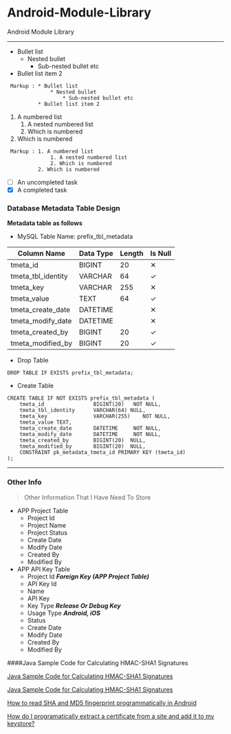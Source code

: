 # Android-Module-Library
Android Module Library

- - - -

* Bullet list
    * Nested bullet
        * Sub-nested bullet etc
* Bullet list item 2

~~~
 Markup : * Bullet list
              * Nested bullet
                  * Sub-nested bullet etc
          * Bullet list item 2
~~~

1. A numbered list
    1. A nested numbered list
    2. Which is numbered
2. Which is numbered

~~~
 Markup : 1. A numbered list
              1. A nested numbered list
              2. Which is numbered
          2. Which is numbered
~~~

- [ ] An uncompleted task
- [x] A completed task

### Database Metadata Table Design
**Metadata table as follows**

* MySQL Table Name: prefix_tbl_metadata

| Column Name | Data Type | Length | Is Null |
| ------ | ------ | ------ | ------ |
| tmeta_id | BIGINT | 20 | ✕ |
| tmeta_tbl_identity | VARCHAR | 64 | ✓ |
| tmeta_key | VARCHAR | 255 | ✕ |
| tmeta_value | TEXT | 64 | ✓ |
| tmeta_create_date | DATETIME |  | ✕ |
| tmeta_modify_date | DATETIME |  | ✕ |
| tmeta_created_by | BIGINT | 20 | ✓ |
| tmeta_modified_by | BIGINT | 20 | ✓ |


* Drop Table

```drop_metadata_table
DROP TABLE IF EXISTS prefix_tbl_metadata;
```

* Create Table

```create_metadata_table
CREATE TABLE IF NOT EXISTS prefix_tbl_metadata (
    tmeta_id                BIGINT(20)   NOT NULL,
    tmeta_tbl_identity      VARCHAR(64) NULL,
    tmeta_key               VARCHAR(255)    NOT NULL,
    tmeta_value TEXT,
    tmeta_create_date       DATETIME     NOT NULL,
    tmeta_modify_date       DATETIME     NOT NULL,
    tmeta_created_by        BIGINT(20)  NULL,
    tmeta_modified_by       BIGINT(20)  NULL,
    CONSTRAINT pk_metadata_tmeta_id PRIMARY KEY (tmeta_id)
);
```

- - - -

### Other Info

> Other Information
> That I Have Need To Store

* APP Project Table
    * Project Id
    * Project Name
    * Project Status
    - Create Date
    - Modify Date
    - Created By
    - Modified By
* APP API Key Table
    - Project Id ***Foreign Key (APP Project Table)***
    - API Key Id
    - Name
    - API Key
    - Key Type ***Release Or Debug Key***
    - Usage Type ***Android, iOS***
    - Status
    - Create Date
    - Modify Date
    - Created By
    - Modified By


####Java Sample Code for Calculating HMAC-SHA1 Signatures

[Java Sample Code for Calculating HMAC-SHA1 Signatures](https://gist.github.com/ishikawa/88599)

[Java Sample Code for Calculating HMAC-SHA1 Signatures](https://stackoverflow.com/questions/13119641/java-programmatically-read-informations-from-a-key-certificate)

[How to read SHA and MD5 fingerprint programmatically in Android](https://stackoverflow.com/questions/28251131/how-to-read-sha-and-md5-fingerprint-programmatically-in-android)

[How do I programatically extract a certificate from a site and add it to my keystore?](http://helpdesk.objects.com.au/java/how-do-i-programatically-extract-a-certificate-from-a-site-and-add-it-to-my-keystore)




